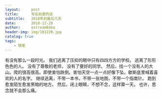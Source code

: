 ```yaml
---
layout:     post
title:      写在前面的话
subtitle:   2018年的最后几天
date:       2018-12-28
author:     ostreamBaba
header-img: img/181228.jpg
catalog: true
tags:
    - 随笔
---
```



有没有那么一段时光。
我们逃离了压抑的眼中只有四四方方的学校。
逃离了形形色色的人。
没有了尊敬的老师， 没有了要好的同学。
然后，找一个没有人的大山。爬的很高很高。即使害怕跌倒。害怕天空一点一点好像下坠。歇斯底里喊着喜欢的人的名字。
继续逃离，不带一本书，不带一张地图，不带一个指南针。
跑到愈发陌生愈发黑暗的地方。
然后，闭上眼睛，不想不念，这样算一天。
也许，思念就不会那么痛。